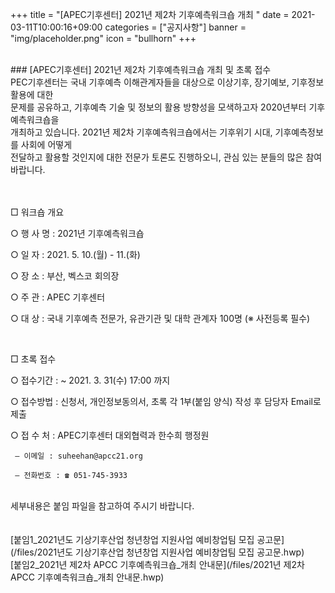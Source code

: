 +++
title = "[APEC기후센터] 2021년 제2차 기후예측워크숍 개최 "
date = 2021-03-11T10:00:16+09:00
categories = ["공지사항"]
banner = "img/placeholder.png"
icon = "bullhorn"
+++
<!--more-->

<br>
### [APEC기후센터] 2021년 제2차 기후예측워크숍 개최 및 초록 접수

<br>
PEC기후센터는 국내 기후예측 이해관계자들을 대상으로 이상기후, 장기예보, 기후정보 활용에 대한
<br>
문제를 공유하고, 기후예측 기술 및 정보의 활용 방향성을 모색하고자 2020년부터 기후예측워크숍을
<br>
개최하고 있습니다. 2021년 제2차 기후예측워크숍에서는 기후위기 시대, 기후예측정보를 사회에 어떻게
<br>
전달하고 활용할 것인지에 대한 전문가 토론도 진행하오니, 관심 있는 분들의 많은 참여 바랍니다.
<br>
<br>
<br>


□ 워크숍 개요

   ○ 행 사 명 : 2021년 기후예측워크숍

   ○ 일 자 : 2021. 5. 10.(월) - 11.(화)

   ○ 장 소 : 부산, 벡스코 회의장

   ○ 주 관 : APEC 기후센터

   ○ 대 상 : 국내 기후예측 전문가, 유관기관 및 대학 관계자 100명 (※ 사전등록 필수)

<br>


□ 초록 접수

   ○ 접수기간 : ~ 2021. 3. 31(수) 17:00 까지

   ○ 접수방법 : 신청서, 개인정보동의서, 초록 각 1부(붙임 양식) 작성 후 담당자 Email로 제출

   ○ 접 수 처 : APEC기후센터 대외협력과 한수희 행정원
   <br>

     — 이메일 : suheehan@apcc21.org

     — 전화번호 : ☎ 051-745-3933

<br>
세부내용은 붙임 파일을 참고하여 주시기 바랍니다.
<br>
<br>
<br>
[붙임1_2021년도 기상기후산업 청년창업 지원사업 예비창업팀 모집 공고문](/files/2021년도 기상기후산업 청년창업 지원사업 예비창업팀 모집 공고문.hwp)
<br>
[붙임2_2021년 제2차 APCC 기후예측워크숍_개최 안내문](/files/2021년 제2차 APCC 기후예측워크숍_개최 안내문.hwp)
<br>
<br>
<br>
